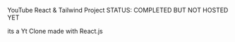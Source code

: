 YouTube React & Tailwind Project STATUS: COMPLETED BUT NOT HOSTED YET

its a Yt Clone made with React.js
